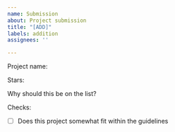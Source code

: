 ```yaml
---
name: Submission
about: Project submission
title: "[ADD]"
labels: addition
assignees: ''

---
```


Project name: 

Stars: 

Why should this be on the list?

Checks:
- [ ] Does this project somewhat fit within the guidelines

